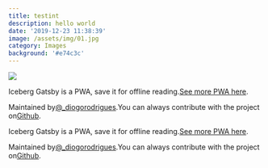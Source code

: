 ```yaml
---
title: testint
description: hello world
date: '2019-12-23 11:38:39'
image: /assets/img/01.jpg
category: Images
background: '#e74c3c'
---
```

![](/assets/img/01.jpg)

<!--StartFragment-->

Iceberg Gatsby is a PWA, save it for offline reading.[See more PWA here](https://developer.mozilla.org/en-US/docs/Web/Progressive_web_apps).

Maintained by[@_diogorodrigues](https://twitter.com/_diogorodrigues).You can always contribute with the project on[Github](https://github.com/diogorodrigues/iceberg-gatsby-multilang).

<!--EndFragment--><!--StartFragment-->

Iceberg Gatsby is a PWA, save it for offline reading.[See more PWA here](https://developer.mozilla.org/en-US/docs/Web/Progressive_web_apps).

Maintained by[@_diogorodrigues](https://twitter.com/_diogorodrigues).You can always contribute with the project on[Github](https://github.com/diogorodrigues/iceberg-gatsby-multilang).

<!--EndFragment-->
